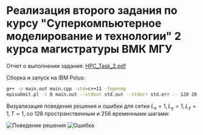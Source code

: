 # Реализация второго задания по курсу "Суперкомпьютерное моделирование и технологии" 2 курса магистратуры ВМК МГУ
Отчет о выполнении задания: [HPC_Task_2.pdf](./HPC_Task_2.pdf)

Сборка и запуск на IBM Polus:
```bash
g++ -o main.out main.cpp -std=c++11 -fopenmp
mpisubmit.pl -t 8 main.out --stdout std.out --stderr std.err -- 128 20 1. 1. 1. 0.01
```
Визуализация поведения решения и ошибки для сетки $`L_x=1, L_y=1, L_z=1, T=1`$, со 128 пространственным и 256 временными шагами:

![Поведение решения](./visualisations/calculated.gif)
![Ошибка](./visualisations/error.gif)
